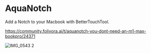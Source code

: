 # AquaNotch
Add a Notch to your Macbook with BetterTouchTool.

https://community.folivora.ai/t/aquanotch-you-dont-need-an-m1-max-bookpro/24371

![IMG_0543 2](https://user-images.githubusercontent.com/50823728/138006242-55bce7c2-d662-495e-be50-03c5372b0eef.JPG)
